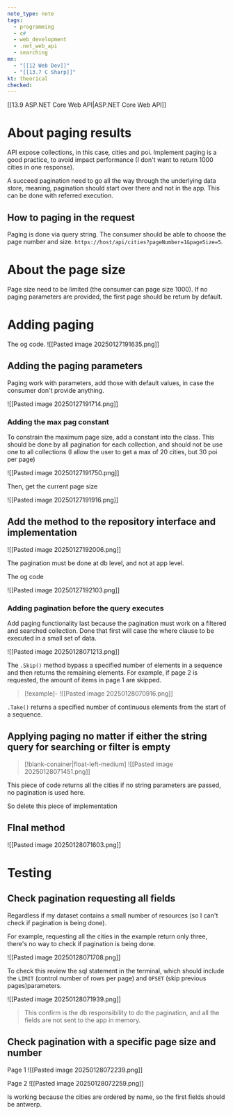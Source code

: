 ```yaml
---
note_type: note
tags:
  - programming
  - c#
  - web_development
  - .net_web_api
  - searching 
mn:
  - "[[12 Web Dev]]"
  - "[[13.7 C Sharp]]"
kt: theorical
checked:
---
```

[[13.9 ASP.NET Core Web API|ASP.NET Core Web API]]

# About paging results
API expose collections, in this case, cities and poi. Implement paging is a good practice, to avoid impact performance (I don't want to return 1000 cities in one response).

A succeed pagination need to go all the way through the underlying data store, meaning, pagination should start over there and not in the app. This can be done with referred execution. 
## How to paging in the request 
Paging is done via query string. The consumer should be able to choose the page number and size. `https://host/api/cities?pageNumber=1&pageSize=5`.

# About the page size
Page size need to be limited (the consumer can page size 1000). If no paging parameters are provided, the first page should be return by default. 

# Adding paging
The og code.
![[Pasted image 20250127191635.png]]
## Adding the paging parameters
Paging work with parameters, add those with default values, in case the consumer don't provide anything.

![[Pasted image 20250127191714.png]]
### Adding the max pag constant
To constrain the maximum page size, add a constant into the class. This should be done by all pagination for each collection, and should not be use one to all collections (I allow the user to get a max of 20 cities, but 30 poi per page)

![[Pasted image 20250127191750.png]]

Then, get the current page size

![[Pasted image 20250127191916.png]]

## Add the method to the repository interface and implementation
![[Pasted image 20250127192006.png]]

The pagination must be done at db level, and not at app level. 

The og code


![[Pasted image 20250127192103.png]]

### Adding pagination before the query executes
Add paging functionality last because the pagination must work on a filtered and searched collection. Done that first will case the where clause to be executed in a small set of data.

![[Pasted image 20250128071213.png]]

The `.Skip()` method bypass a specified number of elements in a sequence and then returns the remaining elements. For example, if page 2 is requested, the amount of items in page 1 are skipped. 

>[!example]-
>![[Pasted image 20250128070916.png]]

`.Take()` returns a specified number of continuous elements from the start of a sequence. 

## Applying paging no matter if either the string query for searching or filter is empty
>[!blank-conainer|float-left-medium]
>![[Pasted image 20250128071451.png]]

This piece of code returns all the cities if no string parameters are passed, no pagination is used here. 

So delete this piece of implementation

## FInal method
![[Pasted image 20250128071603.png]]
# Testing
## Check pagination requesting all fields
Regardless if my dataset contains a small number of resources (so I can't check if pagination is being done).

For example, requesting all the cities in the example return only three, there's no way to check if pagination is being done.

![[Pasted image 20250128071708.png]]

To check this review the sql statement in the terminal, which should include the `LIMIT` (control number of rows per page) and `OFSET` (skip previous pages)parameters.

![[Pasted image 20250128071939.png]]

>This confirm is the db responsibility to do the pagination, and all the fields are not sent to the app in memory. 

## Check pagination with a specific page size and number
Page 1
![[Pasted image 20250128072239.png]]

Page 2
![[Pasted image 20250128072259.png]]

Is working because the cities are ordered by name, so the first fields should be antwerp. 